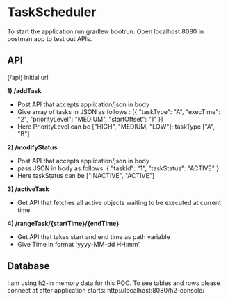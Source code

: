 # TaskScheduler

To start the application run gradlew bootrun.
Open localhost:8080 in postman app to test out APIs.

## API 

(/api) initial url

__1) /addTask__
  * Post API that accepts application/json in body
  * Give array of tasks in JSON as follows : [{
	  "taskType": "A",
	  "execTime": "2",
	  "priorityLevel": "MEDIUM",
	  "startOffset": "1"
}]
  * Here PriorityLevel can be ["HIGH", "MEDIUM, "LOW"]; taskType ["A", "B"]

__2) /modifyStatus__
  * Post API that accepts application/json in body
  * pass JSON in body as follows: {
    "taskId": "1",
    "taskStatus": "ACTIVE"
  }
  * Here taskStatus can be ["INACTIVE", "ACTIVE"]

__3) /activeTask__
   * Get API that fetches all active objects waiting to be executed at current time.
   
__4) /rangeTask/{startTime}/{endTime}__   
   * Get API that takes start and end time as path variable
   * Give Time in format 'yyyy-MM-dd HH:mm'

## Database
I am using h2-in memory data for this POC.
To see tables and rows please connect at after application starts: http://localhost:8080/h2-console/
